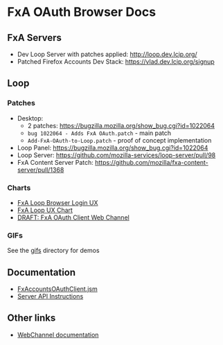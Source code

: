 FxA OAuth Browser Docs
=====================

## FxA Servers

* Dev Loop Server with patches applied: http://loop.dev.lcip.org/
* Patched Firefox Accounts Dev Stack: https://vlad.dev.lcip.org/signup

## Loop

### Patches

* Desktop:
  * 2 patches: https://bugzilla.mozilla.org/show_bug.cgi?id=1022064
  * `bug 1022064 - Adds FxA OAuth.patch` - main patch
  * `Add-FxA-OAuth-to-Loop.patch` - proof of concept implementation
* Loop Panel: https://bugzilla.mozilla.org/show_bug.cgi?id=1022064
* Loop Server: https://github.com/mozilla-services/loop-server/pull/98
* FxA Content Server Patch: https://github.com/mozilla/fxa-content-server/pull/1368

### Charts

* [FxA Loop Browser Login UX](charts/fxaloopux.png)
* [FxA Loop UX Chart](charts/fxaoauthflow.png)
* [DRAFT: FxA OAuth Client Web Channel](charts/fxawebchannelflow.png)

### GIFs

See the [gifs](gifs) directory for demos

## Documentation

* [FxAccountsOAuthClient.jsm](https://developer.mozilla.org/en-US/docs/Mozilla/JavaScript_code_modules/FxAccountsOAuthClient.jsm)
* [Server API Instructions](docs/server.md)

## Other links

* [WebChannel documentation](https://developer.mozilla.org/en-US/docs/Mozilla/JavaScript_code_modules/WebChannel.jsm)
